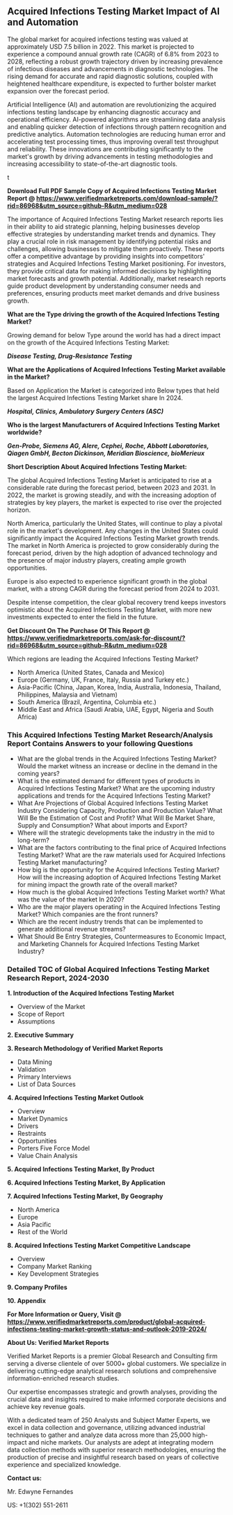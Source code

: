 <h2>Acquired Infections Testing Market Impact of AI and Automation</h2><p>The global market for acquired infections testing was valued at approximately USD 7.5 billion in 2022. This market is projected to experience a compound annual growth rate (CAGR) of 6.8% from 2023 to 2028, reflecting a robust growth trajectory driven by increasing prevalence of infectious diseases and advancements in diagnostic technologies. The rising demand for accurate and rapid diagnostic solutions, coupled with heightened healthcare expenditure, is expected to further bolster market expansion over the forecast period.</p><p>Artificial Intelligence (AI) and automation are revolutionizing the acquired infections testing landscape by enhancing diagnostic accuracy and operational efficiency. AI-powered algorithms are streamlining data analysis and enabling quicker detection of infections through pattern recognition and predictive analytics. Automation technologies are reducing human error and accelerating test processing times, thus improving overall test throughput and reliability. These innovations are contributing significantly to the market's growth by driving advancements in testing methodologies and increasing accessibility to state-of-the-art diagnostic tools.</p>t</p><p id="" class=""><strong>Download Full PDF Sample Copy of Acquired Infections Testing Market Report @ <a href="https://www.verifiedmarketreports.com/download-sample/?rid=86968&utm_source=github-R&utm_medium=028" target="_blank">https://www.verifiedmarketreports.com/download-sample/?rid=86968&utm_source=github-R&utm_medium=028</a></strong></p><p>The importance of&nbsp;Acquired Infections Testing Market research reports lies in their ability to aid strategic planning, helping businesses develop effective strategies by understanding market trends and dynamics. They play a crucial role in risk management by identifying potential risks and challenges, allowing businesses to mitigate them proactively. These reports offer a competitive advantage by providing insights into competitors' strategies and Acquired Infections Testing Market positioning. For investors, they provide critical data for making informed decisions by highlighting market forecasts and growth potential. Additionally, market research reports guide product development by understanding consumer needs and preferences, ensuring products meet market demands and drive business growth.</p><p><strong>What are the&nbsp;Type driving the growth of the Acquired Infections Testing Market?</strong></p><p id="" class="">Growing demand for below Type around the world has had a direct impact on the growth of the Acquired Infections Testing Market:</p><em><strong>Disease Testing, Drug-Resistance Testing</strong></em></p><strong>What are the&nbsp;Applications&nbsp;of Acquired Infections Testing Market available in the Market?</strong></p><p id="" class="">Based on Application the Market is categorized into Below types that held the largest Acquired Infections Testing Market share In 2024.</p><em><strong>Hospital, Clinics, Ambulatory Surgery Centers (ASC)</strong></em></p><strong>Who is the largest Manufacturers of Acquired Infections Testing Market worldwide?</strong></p><p><em><strong>Gen-Probe, Siemens AG, Alere, Cephei, Roche, Abbott Laboratories, Qiagen GmbH, Becton Dickinson, Meridian Bioscience, bioMerieux</strong></em></p><p id="" class=""><strong>Short Description About Acquired Infections Testing Market:</strong></p><p>The global Acquired Infections Testing Market is anticipated to rise at a considerable rate during the forecast period, between 2023 and 2031. In 2022, the market is growing steadily, and with the increasing adoption of strategies by key players, the market is expected to rise over the projected horizon.</p><p>North America, particularly the United States, will continue to play a pivotal role in the market's development. Any changes in the United States could significantly impact the Acquired Infections Testing Market growth trends. The market in North America is projected to grow considerably during the forecast period, driven by the high adoption of advanced technology and the presence of major industry players, creating ample growth opportunities.</p><p>Europe is also expected to experience significant growth in the global market, with a strong CAGR during the forecast period from 2024 to 2031.</p><p>Despite intense competition, the clear global recovery trend keeps investors optimistic about the Acquired Infections Testing Market, with more new investments expected to enter the field in the future.</p><p id="" class=""><strong>Get Discount On The Purchase Of This Report @ <a href="https://www.verifiedmarketreports.com/ask-for-discount/?rid=86968&utm_source=github-R&utm_medium=028" target="_blank">https://www.verifiedmarketreports.com/ask-for-discount/?rid=86968&utm_source=github-R&utm_medium=028</a></strong></p>Which regions are leading the Acquired Infections Testing Market?</p><ul><li>North America (United States, Canada and Mexico)</li><li>Europe (Germany, UK, France, Italy, Russia and Turkey etc.)</li><li>Asia-Pacific (China, Japan, Korea, India, Australia, Indonesia, Thailand, Philippines, Malaysia and Vietnam)</li><li>South America (Brazil, Argentina, Columbia etc.)</li><li>Middle East and Africa (Saudi Arabia, UAE, Egypt, Nigeria and South Africa)</li></ul><h3 id="" class="">This Acquired Infections Testing Market Research/Analysis Report Contains Answers to your following Questions</h3><ul><li>What are the global trends in the Acquired Infections Testing Market? Would the market witness an increase or decline in the demand in the coming years?</li><li>What is the estimated demand for different types of products in Acquired Infections Testing Market? What are the upcoming industry applications and trends for the Acquired Infections Testing Market?</li><li>What Are Projections of Global Acquired Infections Testing Market Industry Considering Capacity, Production and Production Value? What Will Be the Estimation of Cost and Profit? What Will Be Market Share, Supply and Consumption? What about imports and Export?</li><li>Where will the strategic developments take the industry in the mid to long-term?</li><li>What are the factors contributing to the final price of Acquired Infections Testing Market? What are the raw materials used for Acquired Infections Testing Market manufacturing?</li><li>How big is the opportunity for the Acquired Infections Testing Market? How will the increasing adoption of Acquired Infections Testing Market for mining impact the growth rate of the overall market?</li><li>How much is the global Acquired Infections Testing Market worth? What was the value of the market In 2020?</li><li>Who are the major players operating in the Acquired Infections Testing Market? Which companies are the front runners?</li><li>Which are the recent industry trends that can be implemented to generate additional revenue streams?</li><li>What Should Be Entry Strategies, Countermeasures to Economic Impact, and Marketing Channels for Acquired Infections Testing Market Industry?</li></ul><h3 id="" class="">Detailed TOC of Global Acquired Infections Testing Market Research Report, 2024-2030</h3><p id="" class=""><strong>1. Introduction of the Acquired Infections Testing Market</strong></p><ul><li>Overview of the Market</li><li>Scope of Report</li><li>Assumptions</li></ul><p id="" class=""><strong>2. Executive Summary</strong></p><p id="" class=""><strong>3. Research Methodology of Verified Market Reports</strong></p><ul><li>Data Mining</li><li>Validation</li><li>Primary Interviews</li><li>List of Data Sources</li></ul><p id="" class=""><strong>4. Acquired Infections Testing Market Outlook</strong></p><ul><li>Overview</li><li>Market Dynamics</li><li>Drivers</li><li>Restraints</li><li>Opportunities</li><li>Porters Five Force Model</li><li>Value Chain Analysis</li></ul><p id="" class=""><strong>5. Acquired Infections Testing Market, By Product</strong></p><p id="" class=""><strong>6. Acquired Infections Testing Market, By Application</strong></p><p id="" class=""><strong>7. Acquired Infections Testing Market, By Geography</strong></p><ul><li>North America</li><li>Europe</li><li>Asia Pacific</li><li>Rest of the World</li></ul><p id="" class=""><strong>8. Acquired Infections Testing Market Competitive Landscape</strong></p><ul><li>Overview</li><li>Company Market Ranking</li><li>Key Development Strategies</li></ul><p id="" class=""><strong>9. Company Profiles</strong></p><p id="" class=""><strong>10. Appendix</strong></p><p id="" class=""><strong>For More Information or Query, Visit @ <a href="https://www.verifiedmarketreports.com/product/global-acquired-infections-testing-market-growth-status-and-outlook-2019-2024/" target="_blank">https://www.verifiedmarketreports.com/product/global-acquired-infections-testing-market-growth-status-and-outlook-2019-2024/</a></strong></p><p id="" class=""><strong>About Us: Verified Market Reports</strong></p><p id="" class="">Verified Market Reports is a premier Global Research and Consulting firm serving a diverse clientele of over 5000+ global customers. We specialize in delivering cutting-edge analytical research solutions and comprehensive information-enriched research studies.</p><p id="" class="">Our expertise encompasses strategic and growth analyses, providing the crucial data and insights required to make informed corporate decisions and achieve key revenue goals.</p><p id="" class="">With a dedicated team of 250 Analysts and Subject Matter Experts, we excel in data collection and governance, utilizing advanced industrial techniques to gather and analyze data across more than 25,000 high-impact and niche markets. Our analysts are adept at integrating modern data collection methods with superior research methodologies, ensuring the production of precise and insightful research based on years of collective experience and specialized knowledge.</p><p id="" class=""><strong>Contact us:</strong></p><p id="" class="">Mr. Edwyne Fernandes</p><p id="" class="">US: +1(302) 551-2611</p>